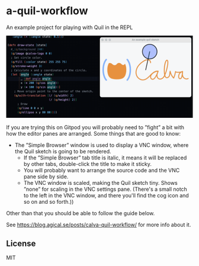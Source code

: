 # a-quil-workflow

An example project for playing with Quil in the REPL

![](inline-def-quil-loop.gif)

If you are trying this on Gitpod you will probably need to ”fight” a bit with how the editor panes are arranged. Some things that are good to know:

* The ”Simple Browser” window is used to display a VNC window, where the Quil sketch is going to be rendered.
   * If the ”Simple Browser” tab title is italic, it means it will be replaced by other tabs, double-click the title to make it sticky.
   * You will probably want to arrange the source code and the VNC pane side by side.
   * The VNC window is scaled, making the Quil sketch tiny. Shows ”none” for scaling in the VNC settings pane. (There's a small notch to the left in the VNC window, and there you'll find the cog icon and so on and so forth.))

Other than that you should be able to follow the guide below.

See https://blog.agical.se/posts/calva-quil-workflow/ for more info about it.

## License

MIT